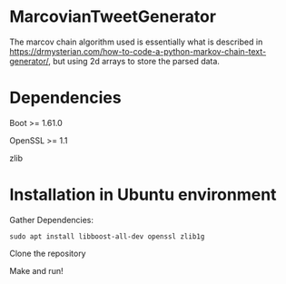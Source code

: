 # MarcovianTweetGenerator

The marcov chain algorithm used is essentially what is described in https://drmysterian.com/how-to-code-a-python-markov-chain-text-generator/, but using 2d arrays to store the parsed data.

# Dependencies
Boot >= 1.61.0

OpenSSL >= 1.1

zlib

# Installation in Ubuntu environment
Gather Dependencies:

  `sudo apt install libboost-all-dev openssl zlib1g`
  
Clone the repository

Make and run!

